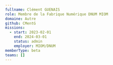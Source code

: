 ```yaml
---
fullname: Clément GUENAIS
role: Membre de la Fabrique Numérique DNUM MIOM
domaine: Autre
github: CMentG
missions:
  - start: 2023-02-01
    end: 2024-03-01
    status: admin
    employer: MIOM/DNUM
memberType: beta
teams: []
---
```

